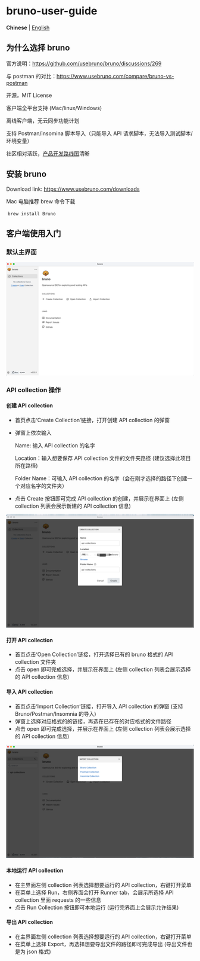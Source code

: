 
# bruno-user-guide

**Chinese** | [English](/README_EN.md)

## 为什么选择 bruno

官方说明：https://github.com/usebruno/bruno/discussions/269

与 postman 的对比：https://www.usebruno.com/compare/bruno-vs-postman

开源，MIT License

客户端全平台支持 (Mac/linux/Windows)

离线客户端，无云同步功能计划

支持 Postman/insomina 脚本导入（只能导入 API 请求脚本，无法导入测试脚本/环境变量）

社区相对活跃，[产品开发路线图](https://github.com/usebruno/bruno/discussions/384)清晰


## 安装 bruno

Download link: <https://www.usebruno.com/downloads>

Mac 电脑推荐 brew 命令下载

​    `brew install Bruno`

## 客户端使用入门

### 默认主界面

![homepage](/readme_pictures/homepage.png)

### API collection 操作

#### 创建 API collection

- 首页点击‘Create Collection’链接，打开创建 API collection 的弹窗

- 弹窗上依次输入

  Name: 输入 API collection 的名字

  

  Location：输入想要保存 API collection 文件的文件夹路径 (建议选择此项目所在路径)

  

  Folder Name：可输入 API collection 的名字（会在刚才选择的路径下创建一个对应名字的文件夹）

  

- 点击 Create 按钮即可完成 API collection 的创建，并展示在界面上 (左侧 collection 列表会展示新建的 API collection 信息)

![create-collection](/readme_pictures/create-collection.png)

#### 打开 API collection

- 首页点击‘Open Collection’链接，打开选择已有的 bruno 格式的 API collection 文件夹
- 点击 open 即可完成选择，并展示在界面上 (左侧 collection 列表会展示选择的 API collection 信息)

#### 导入 API collection

- 首页点击‘Import Collection’链接，打开导入 API collection 的弹窗 (支持 Bruno/Postman/Insomnia 的导入)
- 弹窗上选择对应格式的的链接，再选在已存在的对应格式的文件路径
- 点击 open 即可完成选择，并展示在界面上 (左侧 collection 列表会展示选择的 API collection 信息)

![import-collection](/readme_pictures/import-collection.png)

#### 本地运行 API collection

- 在主界面左侧 collection 列表选择想要运行的 API collection，右键打开菜单
- 在菜单上选择 Run，右侧界面会打开 Runner tab，会展示所选择 API collection 里面 requests 的一些信息
- 点击 Run Collection 按钮即可本地运行 (运行完界面上会展示允许结果)

#### 导出 API collection

- 在主界面左侧 collection 列表选择想要运行的 API collection，右键打开菜单
- 在菜单上选择 Export，再选择想要导出文件的路径即可完成导出 (导出文件也是为 json 格式)
